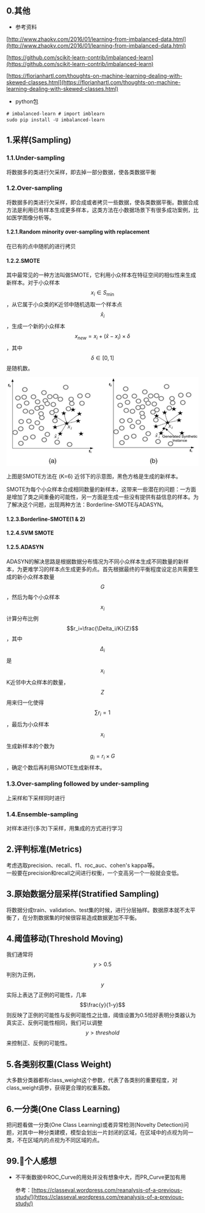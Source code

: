 ## 0.其他

* 参考资料

[http://www.zhaokv.com/2016/01/learning-from-imbalanced-data.html](http://www.zhaokv.com/2016/01/learning-from-imbalanced-data.html)

[https://github.com/scikit-learn-contrib/imbalanced-learn](https://github.com/scikit-learn-contrib/imbalanced-learn)

[https://florianhartl.com/thoughts-on-machine-learning-dealing-with-skewed-classes.html](https://florianhartl.com/thoughts-on-machine-learning-dealing-with-skewed-classes.html)

* python包

```
# imbalanced-learn # import imblearn
sudo pip install -U imbalanced-learn
```

## 1.采样\(Sampling\)

### 1.1.Under-sampling

将数据多的类进行欠采样，即去掉一部分数据，使各类数据平衡

### 1.2.Over-sampling

将数据多的类进行欠采样，即合成或者拷贝一些数据，使各类数据平衡。数据合成方法是利用已有样本生成更多样本，这类方法在小数据场景下有很多成功案例，比如医学图像分析等。

#### 1.2.1.Random minority over-sampling with replacement

在已有的点中随机的进行拷贝

#### 1.2.2.SMOTE

其中最常见的一种方法叫做SMOTE，它利用小众样本在特征空间的相似性来生成新样本。对于小众样本 $$x_i\in S_{\min}$$ ，从它属于小众类的K近邻中随机选取一个样本点$$\hat{x}_i$$ ，生成一个新的小众样本 $$x_{new}=x_i+(\hat{x}-x_i)\times\delta$$，其中 $$\delta\in[0,1]$$ 是随机数。

![](./assets/imbalanced_data/smote.png)

上图是SMOTE方法在 \(K=6\) 近邻下的示意图，黑色方格是生成的新样本。

SMOTE为每个小众样本合成相同数量的新样本，这带来一些潜在的问题：一方面是增加了类之间重叠的可能性，另一方面是生成一些没有提供有益信息的样本。为了解决这个问题，出现两种方法：Borderline-SMOTE与ADASYN。

#### 1.2.3.Borderline-SMOTE\(1 & 2\)

#### 1.2.4.SVM SMOTE

#### 1.2.5.ADASYN

ADASYN的解决思路是根据数据分布情况为不同小众样本生成不同数量的新样本，为更难学习的样本点生成更多的点。首先根据最终的平衡程度设定总共需要生成的新小众样本数量$$G$$ ，然后为每个小众样本$$x_i$$计算分布比例$$r_i=\frac{\Delta_i/K}{Z}$$ ，其中$$\Delta_i$$是$$x_i$$K近邻中大众样本的数量，$$Z$$用来归一化使得$$\sum r_i=1$$，最后为小众样本$$x_i$$生成新样本的个数为$$g_i=r_i\times G$$，确定个数后再利用SMOTE生成新样本。

### 1.3.Over-sampling followed by under-sampling

上采样和下采样同时进行

### 1.4.Ensemble-sampling

对样本进行\(多次\)下采样，用集成的方式进行学习

## 2.评判标准\(Metrics\)

考虑选取precision、recall、f1、roc\_auc、cohen's kappa等。  
一般要在precision和recall之间进行权衡，一个变高另一个一般就会变低。

## 3.原始数据分层采样\(Stratified Sampling\)

将数据分成train、validation、test集的时候，进行分层抽样。数据原本就不太平衡了，在分割数据集的时候很容易造成数据更加不平衡。

## 4.阈值移动\(Threshold Moving\)

我们通常将$$y > 0.5$$判别为正例，$$y$$实际上表达了正例的可能性，几率$$\frac{y}{1-y}$$则反映了正例的可能性与反例可能性之比值，阈值设置为0.5恰好表明分类器认为真实正、反例可能性相同，我们可以调整$$y > threshold$$来控制正、反例的可能性。

## 5.各类别权重\(Class Weight\)

大多数分类器都有class\_weight这个参数，代表了各类别的重要程度，对class\_weight调参，获得更合理的权重系数。

## 6.一分类\(One Class Learning\)

把问题看做一分类\(One Class Learning\)或者异常检测\(Novelty Detection\)问题，对其中一种分类建模，模型会划出一片封闭的区域，在区域中的点视为同一类，不在区域内的点视为不同区域的点。

## 99.个人感想

* 不平衡数据中ROC\_Curve的用处并没有想象中大，而PR\_Curve更加有用

  参考：[https://classeval.wordpress.com/reanalysis-of-a-previous-study/](https://classeval.wordpress.com/reanalysis-of-a-previous-study/)



